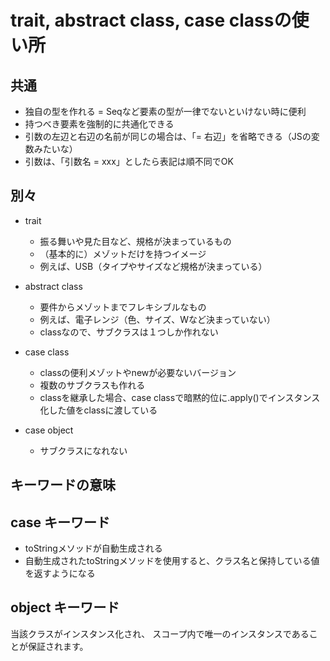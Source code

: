 # trait, abstract class, case classの使い所
## 共通
- 独自の型を作れる = Seqなど要素の型が一律でないといけない時に便利
- 持つべき要素を強制的に共通化できる
- 引数の左辺と右辺の名前が同じの場合は、「= 右辺」を省略できる（JSの変数みたいな）
- 引数は、「引数名 = xxx」としたら表記は順不同でOK 

## 別々
- trait
  - 振る舞いや見た目など、規格が決まっているもの
  - （基本的に）メゾットだけを持つイメージ
  - 例えば、USB（タイプやサイズなど規格が決まっている）

- abstract class
  - 要件からメゾットまでフレキシブルなもの
  - 例えば、電子レンジ（色、サイズ、Wなど決まっていない）
  - classなので、サブクラスは１つしか作れない

- case class
  - classの便利メゾットやnewが必要ないバージョン
  - 複数のサブクラスも作れる
  - classを継承した場合、case classで暗黙的位に.apply()でインスタンス化した値をclassに渡している

- case object 
  - サブクラスになれない 


## キーワードの意味
## case キーワード
- toStringメソッドが自動生成される
- 自動生成されたtoStringメソッドを使用すると、クラス名と保持している値を返すようになる


## object キーワード
当該クラスがインスタンス化され、 スコープ内で唯一のインスタンスであることが保証されます。
